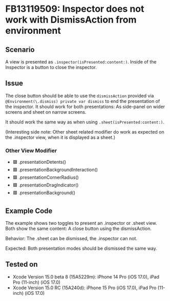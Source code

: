 #  FB13119509: Inspector does not work with DismissAction from environment


## Scenario

A view is presented as `.inspector(isPresented:content:)`. Inside of the Inspector is a button to close the inspector.


## Issue

The close button should be able to use the `dismissAction` provided via `@Environment(\.dismiss) private var dismiss` to end the presentation of the inspector. It should work for both presentations: As side-panel on wider screens and sheet on narrow screens.

It should work the same way as when using `.sheet(isPresented:content:)`.

(Interesting side note: Other sheet related modifier do work as expected on the .inspector view, when it is displayed as a sheet.)


### Other View Modifier

 - 🟩 .presentationDetents()
 - 🟩 .presentationBackgroundInteraction()
 - 🟩 .presentationCornerRadius()
 - 🟩 .presentationDragIndicator()
 - 🟥 .presentationBackground()


## Example Code

The example shows two toggles to present an .inspector or .sheet view. Both show the same content: A close button using the dismissAction. 

Behavior: The .sheet can be dismissed, the .inspector can not.

Expected: Both presentation modes should be dismissed the same way. 


## Tested on

 - Xcode Version 15.0 beta 8 (15A5229m): iPhone 14 Pro (iOS 17.0), iPad Pro (11-inch) (iOS 17.0)
 - Xcode Version 15.0 RC (15A240d): iPhone 15 Pro (iOS 17.0), iPad Pro (11-inch) (iOS 17.0)
